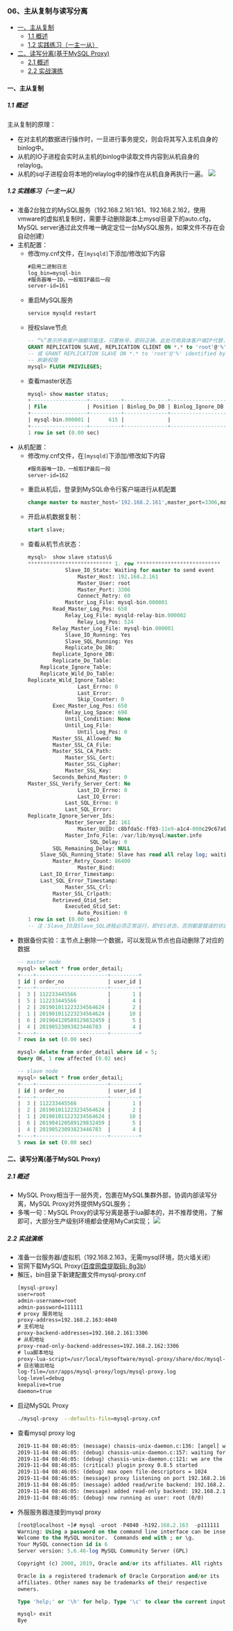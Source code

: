 ### 06、主从复制与读写分离
- [一、主从复制](#一主从复制)
    - [1.1 概述](#11-概述)
    - [1.2 实践练习（一主一从）](#12-实践练习一主一从)
- [二、读写分离(基于MySQL Proxy)](#二读写分离基于mysql-proxy)
    - [2.1 概述](#21-概述)
    - [2.2 实战演练](#22-实战演练)
#### 一、主从复制
##### 1.1 概述
主从复制的原理：
* 在对主机的数据进行操作时，一旦进行事务提交，则会将其写入主机自身的binlog中。
* 从机的IO子进程会实时从主机的binlog中读取文件内容到从机自身的relaylog。
* 从机的sql子进程会将本地的relaylog中的操作在从机自身再执行一遍。
![](images/0601.png)
##### 1.2 实践练习（一主一从）
* 准备2台独立的MySQL服务（192.168.2.161:161、192.168.2.162，使用vmware的虚拟机复制时，需要手动删除副本上mysql目录下的auto.cfg，MySQL server通过此文件唯一确定定位一台MySQL服务，如果文件不存在会自动创建）
* 主机配置：
    * 修改my.cnf文件，在```[mysqld]```下添加/修改如下内容
        ``` txt
        #启用二进制日志
        log_bin=mysql-bin
        #服务器唯一ID，一般取IP最后一段
        server-id=161
        ```
    * 重启MySQL服务
        ``` sh
        service mysqld restart
        ```
    * 授权slave节点
        ``` sql
        -- “%”表示所有客户端都可能连，只要帐号，密码正确，此处可用具体客户端IP代替，如192.168.2.162，加强安全。
        GRANT REPLICATION SLAVE, REPLICATION CLIENT ON *.* to 'root'@'%' identified by '111111'; 
        -- 或 GRANT REPLICATION SLAVE ON *.* to 'root'@'%' identified by ‘111111’; 
        -- 刷新权限
        mysql> FLUSH PRIVILEGES;
        ```
    * 查看master状态
        ``` sql
        mysql> show master status;
        +------------------+----------+--------------+------------------+-------------------+
        | File             | Position | Binlog_Do_DB | Binlog_Ignore_DB | Executed_Gtid_Set |
        +------------------+----------+--------------+------------------+-------------------+
        | mysql-bin.000001 |      615 |              |                  |                   |
        +------------------+----------+--------------+------------------+-------------------+
        1 row in set (0.00 sec)
        ```
* 从机配置：
    * 修改my.cnf文件，在```[mysqld]```下添加/修改如下内容
        ``` txt
        #服务器唯一ID，一般取IP最后一段
        server-id=162
        ```
    * 重启从机后，登录到MySQL命令行客户端进行从机配置
        ``` sql
        change master to master_host='192.168.2.161',master_port=3306,master_user='root',master_password='111111',master_log_file='mysql-bin.000001',master_log_pos=615;
        ```
    * 开启从机数据复制：
        ``` sql
        start slave;
        ```
    * 查看从机节点状态：    
        ``` sql
        mysql>  show slave status\G
        *************************** 1. row ***************************
                    Slave_IO_State: Waiting for master to send event
                        Master_Host: 192.168.2.161
                        Master_User: root
                        Master_Port: 3306
                        Connect_Retry: 60
                    Master_Log_File: mysql-bin.000001
                Read_Master_Log_Pos: 658
                    Relay_Log_File: mysqld-relay-bin.000002
                        Relay_Log_Pos: 524
                Relay_Master_Log_File: mysql-bin.000001
                    Slave_IO_Running: Yes
                    Slave_SQL_Running: Yes
                    Replicate_Do_DB:
                Replicate_Ignore_DB:
                Replicate_Do_Table:
            Replicate_Ignore_Table:
            Replicate_Wild_Do_Table:
        Replicate_Wild_Ignore_Table:
                        Last_Errno: 0
                        Last_Error:
                        Skip_Counter: 0
                Exec_Master_Log_Pos: 658
                    Relay_Log_Space: 698
                    Until_Condition: None
                    Until_Log_File:
                        Until_Log_Pos: 0
                Master_SSL_Allowed: No
                Master_SSL_CA_File:
                Master_SSL_CA_Path:
                    Master_SSL_Cert:
                    Master_SSL_Cipher:
                    Master_SSL_Key:
                Seconds_Behind_Master: 0
        Master_SSL_Verify_Server_Cert: No
                        Last_IO_Errno: 0
                        Last_IO_Error:
                    Last_SQL_Errno: 0
                    Last_SQL_Error:
        Replicate_Ignore_Server_Ids:
                    Master_Server_Id: 161
                        Master_UUID: c8bfda5c-ff03-11e9-a1c4-000c29c67a98
                    Master_Info_File: /var/lib/mysql/master.info
                            SQL_Delay: 0
                SQL_Remaining_Delay: NULL
            Slave_SQL_Running_State: Slave has read all relay log; waiting for the slave I/O thread to update it
                Master_Retry_Count: 86400
                        Master_Bind:
            Last_IO_Error_Timestamp:
            Last_SQL_Error_Timestamp:
                    Master_SSL_Crl:
                Master_SSL_Crlpath:
                Retrieved_Gtid_Set:
                    Executed_Gtid_Set:
                        Auto_Position: 0
        1 row in set (0.00 sec)
        -- 注：Slave_IO及Slave_SQL进程必须正常运行，即YES状态，否则都是错误的状态(如：其中一个NO均属错误)。
        ```
* 数据备份实验：主节点上删除一个数据，可以发现从节点也自动删除了对应的数据
    ``` sql
    -- master node
    mysql> select * from order_detail;
    +----+-----------------------+---------+
    | id | order_no              | user_id |
    +----+-----------------------+---------+
    |  3 | 112233445566          |       1 |
    |  5 | 112233445566          |       4 |
    |  2 | 201901011223234564624 |       2 |
    |  1 | 201901011223234564624 |      10 |
    |  6 | 201904120589129832459 |       5 |
    |  4 | 20190523093823446783  |       4 |
    +----+-----------------------+---------+
    7 rows in set (0.00 sec)

    mysql> delete from order_detail where id = 5;
    Query OK, 1 row affected (0.02 sec)

    -- slave node
    mysql> select * from order_detail;
    +----+-----------------------+---------+
    | id | order_no              | user_id |
    +----+-----------------------+---------+
    |  3 | 112233445566          |       1 |
    |  2 | 201901011223234564624 |       2 |
    |  1 | 201901011223234564624 |      10 |
    |  6 | 201904120589129832459 |       5 |
    |  4 | 20190523093823446783  |       4 |
    +----+-----------------------+---------+
    5 rows in set (0.00 sec)
    ```
 
#### 二、读写分离(基于MySQL Proxy)
##### 2.1 概述  
* MySQL Proxy相当于一层外壳，包裹在MySQL集群外部，协调内部读写分离，MySQL Proxy对外提供MySQL服务；
* 多嘴一句：MySQL Proxy的读写分离是基于lua脚本的，并不推荐使用，了解即可，大部分生产级别环境都会使用MyCat实现；
![](images/0602.png)
  
##### 2.2 实战演练
* 准备一台服务器/虚拟机（192.168.2.163，无需mysql环境，防火墙关闭）
* 官网下载MySQL Proxy([百度网盘提取码: 8g3b](https://pan.baidu.com/s/1_OTqCN489qgfjhPatPDVng))
* 解压，bin目录下新建配置文件mysql-proxy.cnf
    ``` txt
    [mysql-proxy]
    user=root
    admin-username=root
    admin-password=111111
    # proxy 服务地址
    proxy-address=192.168.2.163:4040
    # 主机地址
    proxy-backend-addresses=192.168.2.161:3306
    # 从机地址
    proxy-read-only-backend-addresses=192.168.2.162:3306
    # lua脚本地址
    proxy-lua-script=/usr/local/mysoftware/mysql-proxy/share/doc/mysql-proxy/rw-splitting.lua
    # 日志输出地址
    log-file=/usr/apps/mysql-proxy/logs/mysql-proxy.log
    log-level=debug
    keepalive=true
    daemon=true
    ```
* 启动MySQL Proxy
    ``` sh
    ./mysql-proxy  --defaults-file=mysql-proxy.cnf
    ```
* 查看mysql proxy log
    ``` txt
    2019-11-04 08:46:05: (message) chassis-unix-daemon.c:136: [angel] we try to keep PID=9150 alive
    2019-11-04 08:46:05: (debug) chassis-unix-daemon.c:157: waiting for 9150
    2019-11-04 08:46:05: (debug) chassis-unix-daemon.c:121: we are the child: 9150
    2019-11-04 08:46:05: (critical) plugin proxy 0.8.5 started
    2019-11-04 08:46:05: (debug) max open file-descriptors = 1024
    2019-11-04 08:46:05: (message) proxy listening on port 192.168.2.163:4040
    2019-11-04 08:46:05: (message) added read/write backend: 192.168.2.161:3306
    2019-11-04 08:46:05: (message) added read-only backend: 192.168.2.162:3306
    2019-11-04 08:46:05: (debug) now running as user: root (0/0)
    ```
* 外服服务器连接到mysql proxy
    ``` sql
    [root@localhost ~]# mysql -uroot -P4040 -h192.168.2.163  -p111111
    Warning: Using a password on the command line interface can be insecure.
    Welcome to the MySQL monitor.  Commands end with ; or \g.
    Your MySQL connection id is 6
    Server version: 5.6.46-log MySQL Community Server (GPL)

    Copyright (c) 2000, 2019, Oracle and/or its affiliates. All rights reserved.

    Oracle is a registered trademark of Oracle Corporation and/or its
    affiliates. Other names may be trademarks of their respective
    owners.

    Type 'help;' or '\h' for help. Type '\c' to clear the current input statement.

    mysql> exit
    Bye
    ```

